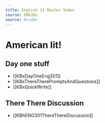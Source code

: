 ```yaml
---
title: English 11 Master Index
course: ENG301
source: #index
---
```


# American lit!

## Day one stuff
- [[KBxDayOneEng301]]
- [[KBxThereTherePromptsAndQuestions]]
- [[KBxQuickWrite]]

## There There Discussion
- [[KBhENG301ThereThereDiscussion]] 
